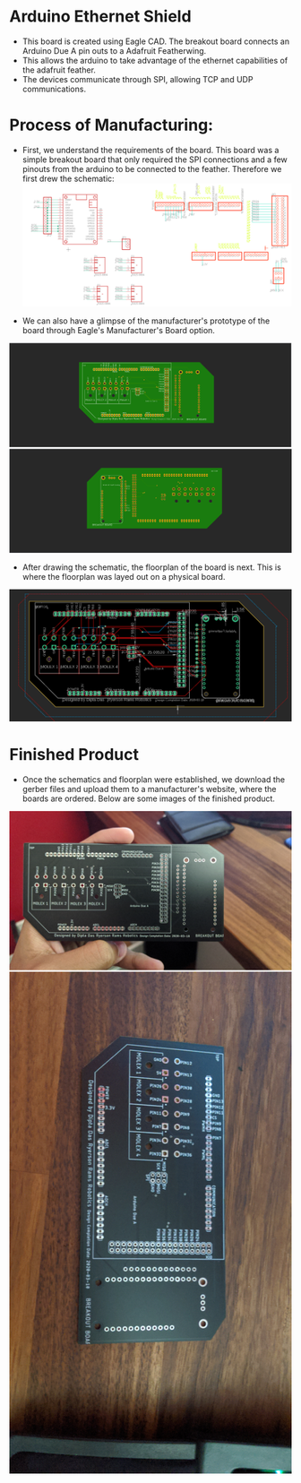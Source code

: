 # Arduino Ethernet Shield
* This board is created using Eagle CAD. The breakout board connects an Arduino Due A pin outs to a Adafruit Featherwing. 
* This allows the arduino to take advantage of the ethernet capabilities of the adafruit feather.
* The devices communicate through SPI, allowing TCP and UDP communications.

# Process of Manufacturing:
* First, we understand the requirements of the board. This board was a simple breakout board that only required the SPI connections and a few pinouts from the arduino to be connected to the feather. Therefore we first drew the schematic:
![Board Schematic](https://github.com/diptadas5/Arduino-Adafruit-Breakout-Board/blob/master/photos/Breakout%20Board%20Schematic.PNG)

* We can also have a glimpse of the manufacturer's prototype of the board through Eagle's Manufacturer's Board option.

![Manufacturer's Board Top](https://github.com/diptadas5/Arduino-Adafruit-Breakout-Board/blob/master/photos/Breakout%20Board%20Top%20Side.PNG)
![Manufacturer's Board Bottom](https://github.com/diptadas5/Arduino-Adafruit-Breakout-Board/blob/master/photos/Breakout%20Board%20Bottom%20Side.PNG)

* After drawing the schematic, the floorplan of the board is next. This is where the floorplan was layed out on a physical board.

![Floorplan](https://github.com/diptadas5/Arduino-Adafruit-Breakout-Board/blob/master/photos/BreakoutBoardBlueprint.PNG)

# Finished Product

* Once the schematics and floorplan were established, we download the gerber files and upload them to a manufacturer's website, where the boards are ordered. Below are some images of the finished product.

![Physical Board 1](https://github.com/diptadas5/Arduino-Adafruit-Breakout-Board/blob/master/photos/BreakoutBoardPhysical.jpg)
![Physical Board 2](https://github.com/diptadas5/Arduino-Adafruit-Breakout-Board/blob/master/photos/BreakoutBoardPhysical2.jpg)

